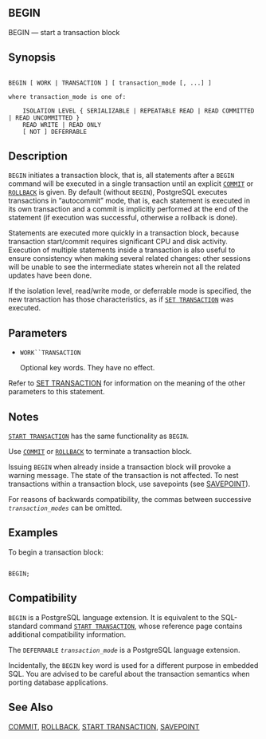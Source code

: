 ## BEGIN

BEGIN — start a transaction block

## Synopsis

```

BEGIN [ WORK | TRANSACTION ] [ transaction_mode [, ...] ]

where transaction_mode is one of:

    ISOLATION LEVEL { SERIALIZABLE | REPEATABLE READ | READ COMMITTED | READ UNCOMMITTED }
    READ WRITE | READ ONLY
    [ NOT ] DEFERRABLE
```

## Description

`BEGIN` initiates a transaction block, that is, all statements after a `BEGIN` command will be executed in a single transaction until an explicit [`COMMIT`](sql-commit.html "COMMIT") or [`ROLLBACK`](sql-rollback.html "ROLLBACK") is given. By default (without `BEGIN`), PostgreSQL executes transactions in “autocommit” mode, that is, each statement is executed in its own transaction and a commit is implicitly performed at the end of the statement (if execution was successful, otherwise a rollback is done).

Statements are executed more quickly in a transaction block, because transaction start/commit requires significant CPU and disk activity. Execution of multiple statements inside a transaction is also useful to ensure consistency when making several related changes: other sessions will be unable to see the intermediate states wherein not all the related updates have been done.

If the isolation level, read/write mode, or deferrable mode is specified, the new transaction has those characteristics, as if [`SET TRANSACTION`](sql-set-transaction.html "SET TRANSACTION") was executed.

## Parameters

* `WORK``TRANSACTION`

    Optional key words. They have no effect.

Refer to [SET TRANSACTION](sql-set-transaction.html "SET TRANSACTION") for information on the meaning of the other parameters to this statement.

## Notes

[`START TRANSACTION`](sql-start-transaction.html "START TRANSACTION") has the same functionality as `BEGIN`.

Use [`COMMIT`](sql-commit.html "COMMIT") or [`ROLLBACK`](sql-rollback.html "ROLLBACK") to terminate a transaction block.

Issuing `BEGIN` when already inside a transaction block will provoke a warning message. The state of the transaction is not affected. To nest transactions within a transaction block, use savepoints (see [SAVEPOINT](sql-savepoint.html "SAVEPOINT")).

For reasons of backwards compatibility, the commas between successive *`transaction_modes`* can be omitted.

## Examples

To begin a transaction block:

```

BEGIN;
```

## Compatibility

`BEGIN` is a PostgreSQL language extension. It is equivalent to the SQL-standard command [`START TRANSACTION`](sql-start-transaction.html "START TRANSACTION"), whose reference page contains additional compatibility information.

The `DEFERRABLE` *`transaction_mode`* is a PostgreSQL language extension.

Incidentally, the `BEGIN` key word is used for a different purpose in embedded SQL. You are advised to be careful about the transaction semantics when porting database applications.

## See Also

[COMMIT](sql-commit.html "COMMIT"), [ROLLBACK](sql-rollback.html "ROLLBACK"), [START TRANSACTION](sql-start-transaction.html "START TRANSACTION"), [SAVEPOINT](sql-savepoint.html "SAVEPOINT")